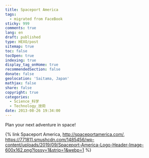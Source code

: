 ```yaml
---
title: Spaceport America
tags:
  - migrated from FaceBook
sticky: 999
comments: true
lang: en
draft: published
type: HEXO/post
sitemap: true
toc: false
tocOpen: true
indexing: true
display_tag_onHome: true
recommendedSection: false
donate: false
geolocation: 'Saitama, Japan'
mathjax: false
share: false
copyright: true
categories:
  - Science_科学
  - Technology_技術
date: 2013-08-26 19:34:00
---
```

Plan your next adventure in space!


{% link Spaceport America, http://spaceportamerica.com/, https://771811.smushcdn.com/1485456/wp-content/uploads/2019/09/Spaceport-America-Logo-Header-Image-600x162.png?lossy=1&strip=1&webp=1 %}
